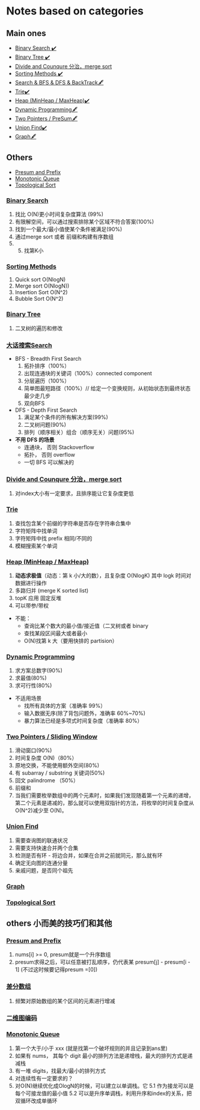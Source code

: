 # Notes based on categories

## Main ones

- [Binary Search :heavy_check_mark:](#Binary-Search)
- [Binary Tree :heavy_check_mark:](#Binary-Tree)
- [Divide and Counqure 分治，merge sort](#Divide-and-Counqure-分治-merge-sort)
- [Sorting Methods :heavy_check_mark:](#Sorting-Methods)
- [Search & BFS & DFS & BackTrack:fountain_pen:](#Search)
- [Trie:heavy_check_mark:](#Trie)
- [Heap (MinHeap / MaxHeap):heavy_check_mark:](#heap-minheap--maxheap)
- [Dynamic Programming:fountain_pen:](#Dynamic-Programming)
- [Two Pointers / PreSum:fountain_pen:](#Two-Pointers-/-PreSum)
- [Union Find:heavy_check_mark:](#Union-Find)
- [Graph:fountain_pen:](#Graph)
## Others

- [Presum and Prefix](#Presum-and-Prefix)
- [Monotonic Queue](#Monotonic-Queue)
- [Topological Sort](#Topological-Sort)

### [Binary Search](https://github.com/lilyzhaoyilu/LeetCode-Notes/blob/master/NotesBasedOnCategories/Binary%20Search%20Updated.md)

1. 找比 O(N)更小时间复杂度算法 (99%)
3. 有限解空间，可以通过搜索排除某个区域不符合答案(100%)
4. 找到一个最大/最小值使某个条件被满足(90%)
5. 通过merge sort 或者 前缀和构建有序数组 
5. 5. 找第K小

### [Sorting Methods](https://github.com/lilyzhaoyilu/LeetCode-Notes/blob/master/NotesBasedOnCategories/Sortings%20Methods.md)

1. Quick sort O(NlogN)
2. Merge sort O(NlogN))
3. Insertion Sort O(N^2)
4. Bubble Sort O(N^2)

### [Binary Tree](https://github.com/lilyzhaoyilu/LeetCode-Notes/blob/master/NotesBasedOnCategories/Binary%20Tree.md)

1. 二叉树的遍历和修改

### [大话搜索Search](https://github.com/lilyzhaoyilu/LeetCode-Notes/blob/master/NotesBasedOnCategories/Search%20BFS%20DFS%20Backtrack.md#DFS%E5%8F%8C%E5%90%91%E6%90%9C%E7%B4%A2)

- BFS - Breadth First Search
  1. 拓扑排序（100%）
  2. 出现连通块的关键词（100%）connected component
  3. 分层遍历（100%）
  4. 简单图最短路径（100%）// 给定一个变换规则，从初始状态到最终状态最少走几步
  5. 双向BFS
- DFS - Depth First Search
  1. 满足某个条件的所有解决方案(99%)
  2. 二叉树问题(90%)
  3. 排列（顺序相关）组合（顺序无关）问题(95%)
- **不用 DFS 的场景**
  - 连通块， 否则 Stackoverflow
  - 拓扑， 否则 overflow
  - 一切 BFS 可以解决的

### [Divide and Counqure 分治，merge sort](https://github.com/lilyzhaoyilu/LeetCode-Notes/blob/master/NotesBasedOnCategories/Divede%20and%20Conqure.md)
1. 对index大小有一定要求，且排序能让它复杂度更低

### [Trie](https://github.com/lilyzhaoyilu/LeetCode-Notes/blob/master/NotesBasedOnCategories/Trie.md)

1. 查找包含某个前缀的字符串是否存在字符串合集中
2. 字符矩阵中找单词
3. 字符矩阵中找 prefix 相同/不同的
4. 模糊搜索某个单词

### [Heap (MinHeap / MaxHeap)](https://github.com/lilyzhaoyilu/LeetCode-Notes/blob/master/NotesBasedOnCategories/Heap.md)

1. **动态求极值**（动态：第 k 小/大的数），且复杂度 O(NlogK) 其中 logk 时间对数据进行操作
2. 多路归并 (merge K sorted list)
3. topK 应用 固定反堆
4. 可以带参/带权

- 不能：
  - 查询比某个数大的最小值/接近值（二叉树或者 binary
  - 查找某段区间最大或者最小
  - O(N)找第 k 大（要用快排的 partision）

### [Dynamic Programming](https://github.com/lilyzhaoyilu/LeetCode-Notes/blob/master/NotesBasedOnCategories/Dynamic%20Programming.md)

1. 求方案总数字(90%)
2. 求最值(80%)
3. 求可行性(80%)

- 不适用场景
  - 找所有具体的⽅案（准确率 99%）
  - 输⼊数据⽆序(除了背包问题外，准确率 60%~70%)
  - 暴⼒算法已经是多项式时间复杂度（准确率 80%）

### [Two Pointers / Sliding Window](https://github.com/lilyzhaoyilu/LeetCode-Notes/blob/master/NotesBasedOnCategories/Two%20Pointers%20and%20Sliding%20Window.md)

1. 滑动窗口(90%)
2. 时间复杂度 O(N)（80%）
3. 原地交换，不能使用额外空间(80%)
4. 有 subarray / substring 关键词(50%)
5. 回文 palindrome （50%）
6. 前缀和
7. 当我们需要枚举数组中的两个元素时，如果我们发现随着第一个元素的递增，第二个元素是递减的，那么就可以使用双指针的方法，将枚举的时间复杂度从 O(N^2)减少至 O(N)。

### [Union Find](https://github.com/lilyzhaoyilu/LeetCode-Notes/blob/master/NotesBasedOnCategories/Union%20Find.md)

1. 需要查询图的联通状况
2. 需要支持快速合并两个合集
3. 检测是否有环 - 将边合并，如果在合并之前就同元，那么就有环
4. 确定无向图的连通分量
5. 亲戚问题，是否同个祖先

### [Graph](https://github.com/lilyzhaoyilu/LeetCode-Notes/blob/master/NotesBasedOnCategories/Graph.md)
### [Topological Sort](https://github.com/lilyzhaoyilu/LeetCode-Notes/blob/master/NotesBasedOnCategories/Topological.md)

## others 小而美的技巧们和其他

### [Presum and Prefix](https://github.com/lilyzhaoyilu/LeetCode-Notes/blob/master/NotesBasedOnCategories/preSum%20and%20Prefix.md)
1. nums[i] >= 0, presum就是一个升序数组
2. presum求得之后，可以任意被打乱顺序，仍代表某 presum[j] - presum[i - 1] (不过这时候要记得presum =[0])
  
### [差分数组](https://github.com/lilyzhaoyilu/LeetCode-Notes/blob/master/NotesBasedOnCategories/%E5%B7%AE%E5%88%86%E6%95%B0%E7%BB%84.md)
1. 频繁对原始数组的某个区间的元素进行增减

### [二维图编码]()

### [Monotonic Queue](https://github.com/lilyzhaoyilu/LeetCode-Notes/blob/master/NotesBasedOnCategories/Monotonic%20Queue.md)

1. 第一个大于/小于 xxx (就是找第一个破坏规则的并且记录到ans里)
2. 如果有 nums， 其每个 digit 最小的排列方法是递增栈，最大的排列方式是递减栈
3. 有一堆 digits，找最大/最小的排列方式
4. 对连续性有一定要求的？
5. 对O(N)继续优化成OlogN的时候，可以建立以单调栈。它
5.1 作为接龙可以是每个可接龙值的最小值
5.2 可以是升序单调栈，利用升序和index的关系，把双循环改成单循环


